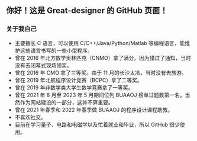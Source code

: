 ## 你好！这是 Great-designer 的 GitHub 页面！

### 关于我自己

* 主要擅长 C 语言，可以使用 C/C++/Java/Python/Matlab 等编程语言，能维护这些语言书写的一些小型程序。
* 曾在 2016 年北方数学奥林匹克（CNMO）拿了满分。因为错过了通知，当时没有去闭幕式现场领奖。
* 曾在 2016 年 CMO 拿了三等奖。由于 11 月的长沙太冷，当时没有去旅游。
* 曾在 2019 年北航程序设计竞赛（BCPC）拿了二等奖。
* 曾在 2019 年非数学类大学生数学竞赛拿了一等奖。
* 曾在 2021 年 8 月至 2023 年 5 月期间位列 BUAAOJ 榜单过题数第一名。当然作为网站建设的一部分，这并不算重要。
* 曾在 2021 年春季和 2022 年春季做 BUAAOJ 的程序设计课程助教。
* 不喜欢社交。
* 目前在学习量子、电路和电磁学以及忙着就业和毕业，所以 GitHub 很少使用。

